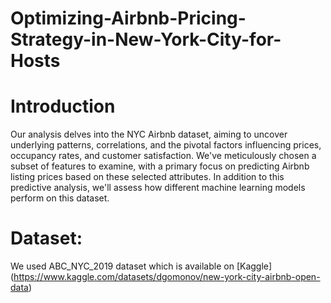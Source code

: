 # Optimizing-Airbnb-Pricing-Strategy-in-New-York-City-for-Hosts

# Introduction  
Our analysis delves into the NYC Airbnb dataset, aiming to uncover underlying patterns, correlations, and the pivotal factors influencing prices, occupancy rates, and customer satisfaction. We've meticulously chosen a subset of features to examine, with a primary focus on predicting Airbnb listing prices based on these selected attributes. In addition to this predictive analysis, we'll assess how different machine learning models perform on 
this dataset.  

# Dataset:
We used ABC_NYC_2019 dataset which is available on [Kaggle] (https://www.kaggle.com/datasets/dgomonov/new-york-city-airbnb-open-data)
